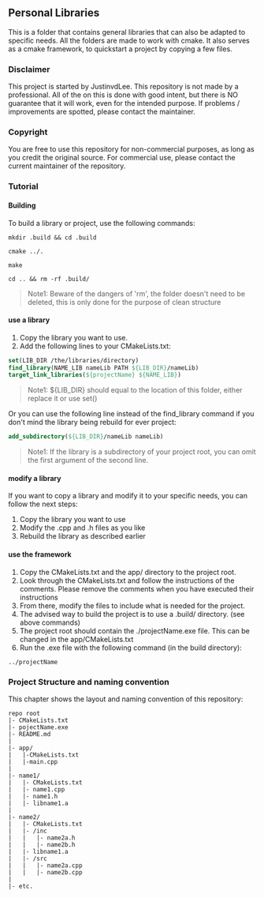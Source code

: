 ## Personal Libraries
This is a folder that contains general libraries that can also be adapted to specific needs.
All the folders are made to work with cmake.
It also serves as a cmake framework, to quickstart a project by copying a few files.

### Disclaimer
This project is started by JustinvdLee.
This repository is not made by a professional.
All of the on this is done with good intent, but there is NO guarantee that it will work, even for the intended purpose.
If problems / improvements are spotted, please contact the maintainer.

### Copyright
You are free to use this repository for non-commercial purposes, as long as you credit the original source.
For commercial use, please contact the current maintainer of the repository.

### Tutorial
#### Building
To build a library or project, use the following commands:
```shell
mkdir .build && cd .build
```
```shell
cmake ../.
```
```shell
make
```
```shell
cd .. && rm -rf .build/
```

>Note1: Beware of the dangers of 'rm', the folder doesn't need to be deleted, this is only done for the purpose of clean structure

#### use a library
1. Copy the library you want to use.
2. Add the following lines to your CMakeLists.txt:
```CMake
set(LIB_DIR /the/libraries/directory)
find_library(NAME_LIB nameLib PATH ${LIB_DIR}/nameLib)
target_link_libraries(${projectName} ${NAME_LIB})
```
>Note1: ${LIB_DIR} should equal to the location of this folder, either replace it or use set()

Or you can use the following line instead of the find_library command if you don't mind the library being rebuild for ever project:
```CMake
add_subdirectory(${LIB_DIR}/nameLib nameLib)
```
>Note1: If the library is a subdirectory of your project root, you can omit the first argument of the second line.

#### modify a library
If you want to copy a library and modify it to your specific needs, you can follow the next steps:
1. Copy the library you want to use
2. Modify the .cpp and .h files as you like
3. Rebuild the library as described earlier

#### use the framework
1. Copy the CMakeLists.txt and the app/ directory to the project root.
2. Look through the CMakeLists.txt and follow the instructions of the comments.
    Please remove the comments when you have executed their instructions
3. From there, modify the files to include what is needed for the project.
4. The advised way to build the project is to use a .build/ directory. (see above commands) 
5. The project root should contain the ./projectName.exe file. This can be changed in the app/CMakeLists.txt
6. Run the .exe file with the following command (in the build directory):
```shell
../projectName
```

### Project Structure and naming convention
This chapter shows the layout and naming convention of this repository:
```text
repo root
|- CMakeLists.txt
|- pojectName.exe
|- README.md
|
|- app/
|   |-CMakeLists.txt
|   |-main.cpp
|
|- name1/
|   |- CMakeLists.txt
|   |- name1.cpp
|   |- name1.h
|   |- libname1.a
|
|- name2/
|   |- CMakeLists.txt
|   |- /inc
|   |   |- name2a.h
|   |   |- name2b.h
|   |- libname1.a
|   |- /src
|   |   |- name2a.cpp
|   |   |- name2b.cpp
|
|- etc.
```
